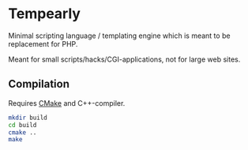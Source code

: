 Tempearly
=========

Minimal scripting language / templating engine which is meant to be replacement
for PHP.

Meant for small scripts/hacks/CGI-applications, not for large web sites.

## Compilation

Requires [CMake](http://www.cmake.org) and C++-compiler.

```bash
mkdir build
cd build
cmake ..
make
```
